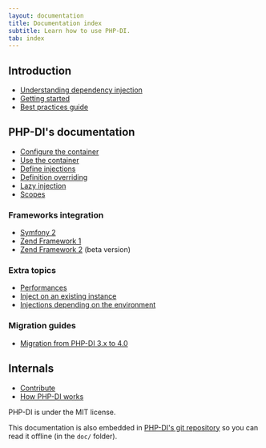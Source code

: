 ```yaml
---
layout: documentation
title: Documentation index
subtitle: Learn how to use PHP-DI.
tab: index
---
```


## Introduction

* [Understanding dependency injection](understanding-di.md)
* [Getting started](getting-started.md)
* [Best practices guide](best-practices.md)

## PHP-DI's documentation

* [Configure the container](container-configuration.md)
* [Use the container](container.md)
* [Define injections](definition.md)
* [Definition overriding](definition-overriding.md)
* [Lazy injection](lazy-injection.md)
* [Scopes](scopes.md)

### Frameworks integration

- [Symfony 2](frameworks/symfony2.md)
- [Zend Framework 1](frameworks/zf1.md)
- [Zend Framework 2](https://github.com/mnapoli/PHP-DI-ZF2) (beta version)

### Extra topics

* [Performances](performances.md)
* [Inject on an existing instance](inject-on-instance.md)
* [Injections depending on the environment](environments.md)

### Migration guides

* [Migration from PHP-DI 3.x to 4.0](migration/4.0.md)

## Internals

* [Contribute](../CONTRIBUTING.md)
* [How PHP-DI works](how-it-works.md)

PHP-DI is under the MIT license.

This documentation is also embedded in [PHP-DI's git repository](https://github.com/mnapoli/PHP-DI/tree/4.0/doc)
so you can read it offline (in the `doc/` folder).
